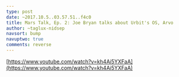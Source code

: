 ```yaml
---
type: post
date: ~2017.10.5..03.57.51..f4c0
title: Mars Talk, Ep. 2: Joe Bryan talks about Urbit's OS, Arvo
author: ~taglux-nidsep
navsort: bump
navuptwo: true
comments: reverse
---
```


[https://www.youtube.com/watch?v=kh4Ai5YXFaA](https://www.youtube.com/watch?v=kh4Ai5YXFaA)